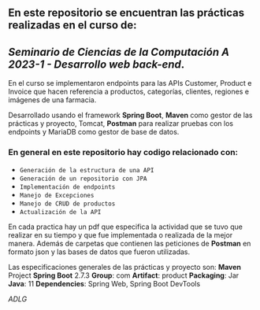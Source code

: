 En este repositorio se encuentran las prácticas realizadas en el curso de:
-
## ***Seminario de Ciencias de la Computación A 2023-1 - Desarrollo web back-end***.

En el curso se implementaron endpoints para las APIs Customer, Product e Invoice que hacen referencia a productos, categorías, clientes, regiones e imágenes de una farmacia.

Desarrollado usando el framework **Spring Boot**, **Maven** como gestor de las prácticas y proyecto, Tomcat, **Postman** para realizar pruebas con los endpoints y MariaDB como gestor de base de datos.

### En general en este repositorio hay codigo relacionado con:
* `Generación de la estructura de una API`
* `Generación de un repositorio con JPA`
* `Implementación de endpoints`
* `Manejo de Excepciones`
* `Manejo de CRUD de productos`
* `Actualización de la API`

En cada practica hay un pdf que especifica la actividad que se tuvo que realizar en su tiempo y que fue implementada o realizada de la mejor manera. Además de carpetas que contienen las peticiones de **Postman** en formato json y las bases de datos que fueron utilizadas.

Las especificaciones generales de las prácticas y proyecto son:
**Maven** Project
**Spring Boot** 2.7.3
**Group**: com
**Artifact**: product
**Packaging**: Jar
**Java**: 11
**Dependencies**: Spring Web, Spring Boot DevTools

*ADLG*